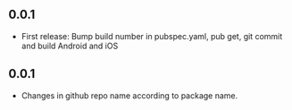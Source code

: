 ## 0.0.1

* First release: Bump build number in pubspec.yaml, pub get, git commit and build Android and iOS

## 0.0.1

* Changes in github repo name according to package name.
